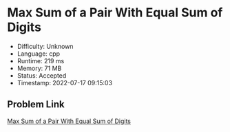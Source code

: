 # Max Sum of a Pair With Equal Sum of Digits

- Difficulty: Unknown
- Language: cpp
- Runtime: 219 ms
- Memory: 71 MB
- Status: Accepted
- Timestamp: 2022-07-17 09:15:03

## Problem Link
[Max Sum of a Pair With Equal Sum of Digits](https://leetcode.com/problems/max-sum-of-a-pair-with-equal-sum-of-digits)

